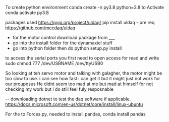 To create python environment
    conda create -n py3.8 python=3.8
to Activate 
    conda activate py3.8


packages used
    https://pypi.org/project/uldaq/
        pip install uldaq
        - pre req https://github.com/mccdaq/uldaq
- for the motor control download package from ___
- go into the install folder for the dynamaxiel stuff
- go into python folder then do python setup.py install

to access the serial ports you first need to open access for read and write
sudo chmod 777 /dev/USBNAME
/dev/ttyUSB0

So looking at teh servo motor and talking with galagher, the motor might be too slow to use. i can see how fast i can get it but it might just not work for our prouposus
He didnt seem too mad at me but mad at himself for not checking my work but i do still feel fuly resposnable

-- downloading dotnet to test the daq software if applicable. https://docs.microsoft.com/en-us/dotnet/core/install/linux-ubuntu


For the to Forces.py, needed to install pandas, conda install pandas